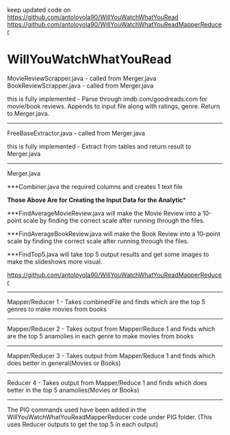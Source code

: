 keep updated code on 
https://github.com/antoloyola90/WillYouWatchWhatYouRead
https://github.com/antoloyola90/WillYouWatchWhatYouReadMapperReducer

WillYouWatchWhatYouRead
=======================

MovieReviewScrapper.java - called from Merger.java
BookReviewScrapper.java - called from Merger.java

this is fully implemented - Parse through imdb.com/goodreads.com for movie/book reviews.
Appends to input file along with ratings, genre.
 Return to Merger.java.
*************************************************
FreeBaseExtractor.java - called from Merger.java

this is fully implemented - Extract from tables and return result to Merger.java
*************************************************
Merger.java

***Combiner.java the required columns and creates 1 text file

******Those Above Are for Creating the Input Data for the Analytic*******

***FindAverageMovieReview.java will make the Movie Review into a 10-point scale by finding the correct scale after running through the files.

***FindAverageBookReview.java will make the Book Review into a 10-point scale by finding the correct scale after running through the files.

***FindTop5.java will take top 5 output results and get some images to make the slideshows more visual. 


https://github.com/antoloyola90/WillYouWatchWhatYouReadMapperReducer

********
Mapper/Reducer 1 - Takes combinedFile and finds which are the top 5 genres to make movies from books
********
Mapper/Reducer 2 - Takes output from Mapper/Reduce 1 and finds which are the top 5 anamolies in each genre to make movies from books
********
Mapper/Reducer 3 - Takes output from Mapper/Reduce 1 and finds which does better in general(Movies or Books)
********
Reducer 4 - Takes output from Mapper/Reduce 1 and finds which does better in the top 5 anamolies(Movies or Books)
********

The PIG commands used have been added in the WillYouWatchWhatYouReadMapperReducer code under PIG folder. 
(This uses Reducer outputs to get the top 5 in each output) 